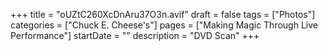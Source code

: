 +++
title = "oUZtC260XcDnAru37O3n.avif"
draft = false
tags = ["Photos"]
categories = ["Chuck E. Cheese's"]
pages = ["Making Magic Through Live Performance"]
startDate = ""
description = "DVD Scan"
+++
